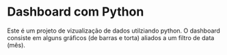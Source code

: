 # Dashboard com Python

Este é um projeto de vizualização de dados utilziando python. O dashboard consiste em alguns gráficos (de barras e torta) aliados a um filtro de data (mês).
